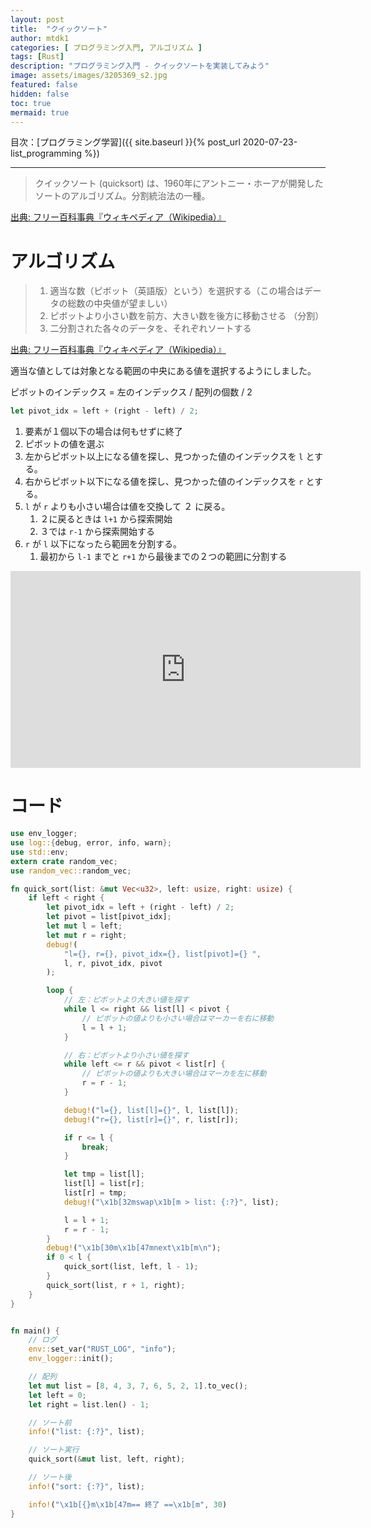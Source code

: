 ```yaml
---
layout: post
title:  "クイックソート"
author: mtdk1
categories: [ プログラミング入門, アルゴリズム ]
tags: [Rust]
description: "プログラミング入門 - クイックソートを実装してみよう"
image: assets/images/3205369_s2.jpg
featured: false
hidden: false
toc: true
mermaid: true
---
```


目次：[プログラミング学習]({{ site.baseurl }}{% post_url 2020-07-23-list_programming %})

---

> クイックソート (quicksort) は、1960年にアントニー・ホーアが開発したソートのアルゴリズム。分割統治法の一種。


[出典: フリー百科事典『ウィキペディア（Wikipedia）』](https://ja.wikipedia.org/wiki/%E3%82%AF%E3%82%A4%E3%83%83%E3%82%AF%E3%82%BD%E3%83%BC%E3%83%88#:~:text=%E3%82%AF%E3%82%A4%E3%83%83%E3%82%AF%E3%82%BD%E3%83%BC%E3%83%88%20(quicksort)%20%E3%81%AF%E3%80%81,%E5%88%86%E5%89%B2%E7%B5%B1%E6%B2%BB%E6%B3%95%E3%81%AE%E4%B8%80%E7%A8%AE%E3%80%82)



# アルゴリズム


> 1. 適当な数（ピボット（英語版）という）を選択する（この場合はデータの総数の中央値が望ましい）
> 2. ピボットより小さい数を前方、大きい数を後方に移動させる （分割）
> 3. 二分割された各々のデータを、それぞれソートする

[出典: フリー百科事典『ウィキペディア（Wikipedia）』](https://ja.wikipedia.org/wiki/%E3%82%AF%E3%82%A4%E3%83%83%E3%82%AF%E3%82%BD%E3%83%BC%E3%83%88#:~:text=%E3%82%AF%E3%82%A4%E3%83%83%E3%82%AF%E3%82%BD%E3%83%BC%E3%83%88%20(quicksort)%20%E3%81%AF%E3%80%81,%E5%88%86%E5%89%B2%E7%B5%B1%E6%B2%BB%E6%B3%95%E3%81%AE%E4%B8%80%E7%A8%AE%E3%80%82)

適当な値としては対象となる範囲の中央にある値を選択するようにしました。

ピボットのインデックス = 左のインデックス / 配列の個数 / 2

```rust
let pivot_idx = left + (right - left) / 2;
``` 


1. 要素が１個以下の場合は何もせずに終了
2. ピボットの値を選ぶ
3. 左からピボット以上になる値を探し、見つかった値のインデックスを ```l``` とする。
4. 右からピボット以下になる値を探し、見つかった値のインデックスを ```r``` とする。
5. ```l``` が ```r``` よりも小さい場合は値を交換して ２ に戻る。
   1. ２に戻るときは ```l+1``` から探索開始
   2. ３では ```r-1``` から探索開始する
6. ```r``` が ```l``` 以下になったら範囲を分割する。
   1. 最初から ```l-1``` までと ```r+1``` から最後までの２つの範囲に分割する

<iframe width="560" height="315" src="https://www.youtube.com/embed/_LBUmue8DXI" frameborder="0" allow="accelerometer; autoplay; encrypted-media; gyroscope; picture-in-picture" allowfullscreen></iframe>


# コード

```rust
use env_logger;
use log::{debug, error, info, warn};
use std::env;
extern crate random_vec;
use random_vec::random_vec;

fn quick_sort(list: &mut Vec<u32>, left: usize, right: usize) {
    if left < right {
        let pivot_idx = left + (right - left) / 2;
        let pivot = list[pivot_idx];
        let mut l = left;
        let mut r = right;
        debug!(
            "l={}, r={}, pivot_idx={}, list[pivot]={} ",
            l, r, pivot_idx, pivot
        );

        loop {
            // 左：ピボットより大きい値を探す
            while l <= right && list[l] < pivot {
                // ピボットの値よりも小さい場合はマーカーを右に移動
                l = l + 1;
            }

            // 右：ピボットより小さい値を探す
            while left <= r && pivot < list[r] {
                // ピボットの値よりも大きい場合はマーカを左に移動
                r = r - 1;
            }

            debug!("l={}, list[l]={}", l, list[l]);
            debug!("r={}, list[r]={}", r, list[r]);

            if r <= l {
                break;
            }

            let tmp = list[l];
            list[l] = list[r];
            list[r] = tmp;
            debug!("\x1b[32mswap\x1b[m > list: {:?}", list);

            l = l + 1;
            r = r - 1;
        }
        debug!("\x1b[30m\x1b[47mnext\x1b[m\n");
        if 0 < l {
            quick_sort(list, left, l - 1);
        }
        quick_sort(list, r + 1, right);
    }
}


fn main() {
    // ログ
    env::set_var("RUST_LOG", "info");
    env_logger::init();

    // 配列
    let mut list = [8, 4, 3, 7, 6, 5, 2, 1].to_vec();
    let left = 0;
    let right = list.len() - 1;

    // ソート前
    info!("list: {:?}", list);

    // ソート実行
    quick_sort(&mut list, left, right);

    // ソート後
    info!("sort: {:?}", list);

    info!("\x1b[{}m\x1b[47m== 終了 ==\x1b[m", 30)
}

```
